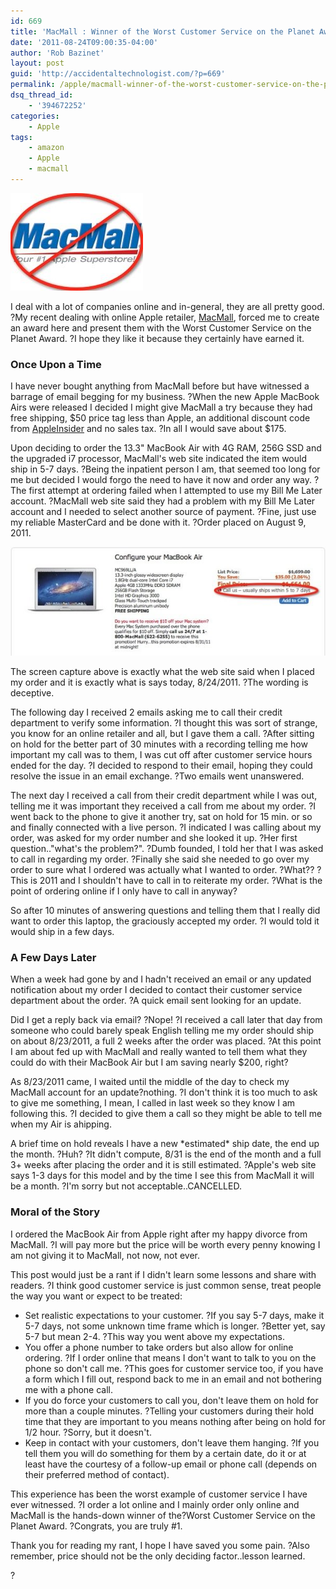 ```yaml
---
id: 669
title: 'MacMall : Winner of the Worst Customer Service on the Planet Award'
date: '2011-08-24T09:00:35-04:00'
author: 'Rob Bazinet'
layout: post
guid: 'http://accidentaltechnologist.com/?p=669'
permalink: /apple/macmall-winner-of-the-worst-customer-service-on-the-planet-award/
dsq_thread_id:
    - '394672252'
categories:
    - Apple
tags:
    - amazon
    - Apple
    - macmall
---
```


![GlobalImages hdrLogo](/assets/img/2011/08/globalImages.hdrLogo.jpg "globalImages.hdrLogo.jpg")

I deal with a lot of companies online and in-general, they are all pretty good. ?My recent dealing with online Apple retailer, [MacMall](http://www.macmall.com/home), forced me to create an award here and present them with the Worst Customer Service on the Planet Award. ?I hope they like it because they certainly have earned it.

### Once Upon a Time

I have never bought anything from MacMall before but have witnessed a barrage of email begging for my business. ?When the new Apple MacBook Airs were released I decided I might give MacMall a try because they had free shipping, $50 price tag less than Apple, an additional discount code from [AppleInsider](http://www.appleinsider.com/) and no sales tax. ?In all I would save about $175.

Upon deciding to order the 13.3" MacBook Air with 4G RAM, 256G SSD and the upgraded i7 processor, MacMall's web site indicated the item would ship in 5-7 days. ?Being the inpatient person I am, that seemed too long for me but decided I would forgo the need to have it now and order any way. ? The first attempt at ordering failed when I attempted to use my Bill Me Later account. ?MacMall web site said they had a problem with my Bill Me Later account and I needed to select another source of payment. ?Fine, just use my reliable MasterCard and be done with it. ?Order placed on August 9, 2011.

![MacMall Air](/assets/img/2011/08/MacMall-Air.jpg "MacMall-Air.jpg")

The screen capture above is exactly what the web site said when I placed my order and it is exactly what is says today, 8/24/2011. ?The wording is deceptive.

The following day I received 2 emails asking me to call their credit department to verify some information. ?I thought this was sort of strange, you know for an online retailer and all, but I gave them a call. ?After sitting on hold for the better part of 30 minutes with a recording telling me how important my call was to them, I was cut off after customer service hours ended for the day. ?I decided to respond to their email, hoping they could resolve the issue in an email exchange. ?Two emails went unanswered.

The next day I received a call from their credit department while I was out, telling me it was important they received a call from me about my order. ?I went back to the phone to give it another try, sat on hold for 15 min. or so and finally connected with a live person. ?I indicated I was calling about my order, was asked for my order number and she looked it up. ?Her first question.."what's the problem?". ?Dumb founded, I told her that I was asked to call in regarding my order. ?Finally she said she needed to go over my order to sure what I ordered was actually what I wanted to order. ?What?? ?This is 2011 and I shouldn't have to call in to reiterate my order. ?What is the point of ordering online if I only have to call in anyway?

So after 10 minutes of answering questions and telling them that I really did want to order this laptop, the graciously accepted my order. ?I would told it would ship in a few days.

### A Few Days Later

When a week had gone by and I hadn't received an email or any updated notification about my order I decided to contact their customer service department about the order. ?A quick email sent looking for an update.

Did I get a reply back via email? ?Nope! ?I received a call later that day from someone who could barely speak English telling me my order should ship on about 8/23/2011, a full 2 weeks after the order was placed. ?At this point I am about fed up with MacMall and really wanted to tell them what they could do with their MacBook Air but I am saving nearly $200, right?

As 8/23/2011 came, I waited until the middle of the day to check my MacMall account for an update?nothing. ?I don't think it is too much to ask to give me something, I mean, I called in last week so they know I am following this. ?I decided to give them a call so they might be able to tell me when my Air is ahipping.

A brief time on hold reveals I have a new \*estimated\* ship date, the end up the month. ?Huh? ?It didn't compute, 8/31 is the end of the month and a full 3+ weeks after placing the order and it is still estimated. ?Apple's web site says 1-3 days for this model and by the time I see this from MacMall it will be a month. ?I'm sorry but not acceptable..CANCELLED.

### Moral of the Story

I ordered the MacBook Air from Apple right after my happy divorce from MacMall. ?I will pay more but the price will be worth every penny knowing I am not giving it to MacMall, not now, not ever.

This post would just be a rant if I didn't learn some lessons and share with readers. ?I think good customer service is just common sense, treat people the way you want or expect to be treated:

- Set realistic expectations to your customer. ?If you say 5-7 days, make it 5-7 days, not some unknown time frame which is longer. ?Better yet, say 5-7 but mean 2-4. ?This way you went above my expectations.
- You offer a phone number to take orders but also allow for online ordering. ?If I order online that means I don't want to talk to you on the phone so don't call me. ?This goes for customer service too, if you have a form which I fill out, respond back to me in an email and not bothering me with a phone call.
- If you do force your customers to call you, don't leave them on hold for more than a couple minutes. ?Telling your customers during their hold time that they are important to you means nothing after being on hold for 1/2 hour. ?Sorry, but it doesn't.
- Keep in contact with your customers, don't leave them hanging. ?If you tell them you will do something for them by a certain date, do it or at least have the courtesy of a follow-up email or phone call (depends on their preferred method of contact).

This experience has been the worst example of customer service I have ever witnessed. ?I order a lot online and I mainly order only online and MacMall is the hands-down winner of the?Worst Customer Service on the Planet Award. ?Congrats, you are truly #1.

Thank you for reading my rant, I hope I have saved you some pain. ?Also remember, price should not be the only deciding factor..lesson learned.

?
